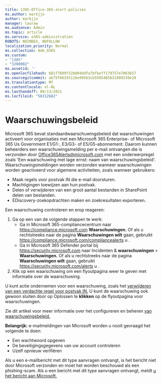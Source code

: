```yaml
---
title: 1385-Office-365-alert-policies
ms.author: markjjo
author: markjjo
manager: lauraw
ms.audience: Admin
ms.topic: article
ms.service: o365-administration
ROBOTS: NOINDEX, NOFOLLOW
localization_priority: Normal
ms.collection: Adm_O365
ms.custom:
- "1385"
- "3200002"
ms.assetid: ''
ms.openlocfilehash: 681f7609f32b004ddfa7bfbeff179757e7063657
ms.sourcegitcommit: ab75f66355116e995b3cb5505465b31989339e28
ms.translationtype: MT
ms.contentlocale: nl-NL
ms.lasthandoff: 08/13/2021
ms.locfileid: "58312682"
---
```

# <a name="alert-policies"></a>Waarschuwingsbeleid

Microsoft 365 bevat standaardwaarschuwingsbeleid dat waarschuwingen activeert voor organisaties met een Microsoft 365 Enterprise- of Microsoft 365 Us Government E1/G1-, E3/G3- of E5/G5-abonnement. [](https://docs.microsoft.com/microsoft-365/compliance/alert-policies#default-alert-policies) Daarom kunnen beheerders een waarschuwingsmelding per e-mail ontvangen die is verzonden door Office365Alerts@microsoft.com met een onderwerpregel zoals 'Een waarschuwing met lage ernst: naam van waarschuwingsbeleid'. Waarschuwingsmeldingen worden verzonden wanneer waarschuwingen worden geactiveerd voor algemene activiteiten, zoals wanneer gebruikers:

- Maak regels voor postvak IN die e-mail doorsturen.
- Machtigingen toewijzen aan hun postvak.
- Delen of verwijderen van een groot aantal bestanden in SharePoint delen van bestanden.
- EDiscovery-zoekopdrachten maken en zoekresultaten exporteren.

Een waarschuwing controleren en erop reageren:

1. Ga op een van de volgende stappen te werk:
   - Ga in Microsoft 365-compliancecentrum naar <https://compliance.microsoft.com> **Waarschuwingen.** Of als u rechtstreeks naar de pagina **Waarschuwingen wilt** gaan, gebruikt <https://compliance.microsoft.com/compliancealerts> u .
   - Ga in Microsoft 365 Defender portal bij <https://security.microsoft.com> naar Incidenten & **waarschuwingen** \> **Waarschuwingen.** Of als u rechtstreeks naar de pagina **Waarschuwingen wilt** gaan, gebruikt <https://security.microsoft.com/alerts> u .
2. Klik op een waarschuwing om een flyoutpagina weer te geven met informatie over de waarschuwing.

U kunt actie ondernemen voor een waarschuwing, zoals het [verwijderen van een verdachte regel voor postvak IN.](https://docs.microsoft.com/microsoft-365/security/office-365-security/responding-to-a-compromised-email-account) U kunt de waarschuwing ook gewoon sluiten door op Oplossen te **klikken** op de flyoutpagina voor waarschuwingen.

Zie dit artikel voor meer informatie over het configureren en beheren [van waarschuwingsbeleid.](https://docs.microsoft.com/microsoft-365/compliance/alert-policies)

**Belangrijk:** e-mailmeldingen van Microsoft worden u nooit gevraagd het volgende te doen:

- Een wachtwoord opgeven
- De beveiligingsgegevens van uw account controleren
- Uzelf opnieuw verifiëren

Als u een e-mailbericht met dit type aanvragen ontvangt, is het bericht niet door Microsoft verzonden en moet het worden beschouwd als een phishing-scam. Als u een bericht met dit type aanvragen ontvangt, meldt [u het bericht aan Microsoft.](https://docs.microsoft.com/microsoft-365/security/office-365-security/report-junk-email-messages-to-microsoft)
